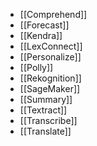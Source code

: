 - [[Comprehend]]
- [[Forecast]]
- [[Kendra]]
- [[LexConnect]]
- [[Personalize]]
- [[Polly]]
- [[Rekognition]]
- [[SageMaker]]
- [[Summary]]
- [[Textract]]
- [[Transcribe]]
- [[Translate]]